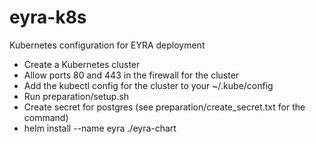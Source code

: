 # eyra-k8s
Kubernetes configuration for EYRA deployment

- Create a Kubernetes cluster
- Allow ports 80 and 443 in the firewall for the cluster
- Add the kubectl config for the cluster to your ~/.kube/config
- Run preparation/setup.sh
- Create secret for postgres (see preparation/create_secret.txt for the command)
- helm install --name eyra ./eyra-chart

